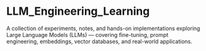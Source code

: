 # LLM_Engineering_Learning
A collection of experiments, notes, and hands-on implementations exploring Large Language Models (LLMs) — covering fine-tuning, prompt engineering, embeddings, vector databases, and real-world applications.
